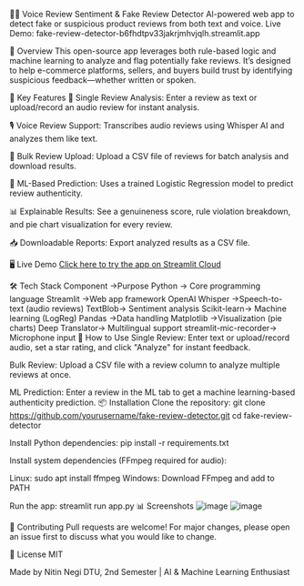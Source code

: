 🕵️‍♂️ Voice Review Sentiment & Fake Review Detector
AI-powered web app to detect fake or suspicious product reviews from both text and voice.
Live Demo: fake-review-detector-b6fhdtpv33jakrjmhvjqlh.streamlit.app

📌 Overview
This open-source app leverages both rule-based logic and machine learning to analyze and flag potentially fake reviews.
It’s designed to help e-commerce platforms, sellers, and buyers build trust by identifying suspicious feedback—whether written or spoken.

🚀 Key Features
📝 Single Review Analysis:
Enter a review as text or upload/record an audio review for instant analysis.

🎙️ Voice Review Support:
Transcribes audio reviews using Whisper AI and analyzes them like text.

📂 Bulk Review Upload:
Upload a CSV file of reviews for batch analysis and download results.

🤖 ML-Based Prediction:
Uses a trained Logistic Regression model to predict review authenticity.

📊 Explainable Results:
See a genuineness score, rule violation breakdown, and pie chart visualization for every review.

📥 Downloadable Reports:
Export analyzed results as a CSV file.

🖥️ Live Demo
[Click here to try the app on Streamlit Cloud](https://fake-review-detector-b6fhdtpv33jakrjmhvjqlh.streamlit.app/)


🛠️ Tech Stack
Component	 ->Purpose
Python ->	Core programming language
Streamlit	->Web app framework
OpenAI Whisper	->Speech-to-text (audio reviews)
TextBlob->	Sentiment analysis
Scikit-learn->	Machine learning (LogReg)
Pandas	->Data handling
Matplotlib	->Visualization (pie charts)
Deep Translator->	Multilingual support
streamlit-mic-recorder->	Microphone input
📝 How to Use
Single Review:
Enter text or upload/record audio, set a star rating, and click "Analyze" for instant feedback.

Bulk Review:
Upload a CSV file with a review column to analyze multiple reviews at once.

ML Prediction:
Enter a review in the ML tab to get a machine learning-based authenticity prediction.
📦 Installation
Clone the repository:
git clone https://github.com/yourusername/fake-review-detector.git
cd fake-review-detector

Install Python dependencies:
pip install -r requirements.txt

Install system dependencies (FFmpeg required for audio):

Linux: sudo apt install ffmpeg
Windows: Download FFmpeg and add to PATH

Run the app:
streamlit run app.py
📊 Screenshots
![image](https://github.com/user-attachments/assets/882b917e-71d1-40f3-b533-9690fb801295)
![image](https://github.com/user-attachments/assets/f2caee4c-4be1-4764-a0a7-2882d4a805e0)



🤝 Contributing
Pull requests are welcome! For major changes, please open an issue first to discuss what you would like to change.

📄 License
MIT

Made  by Nitin Negi
DTU, 2nd Semester | AI & Machine Learning Enthusiast



